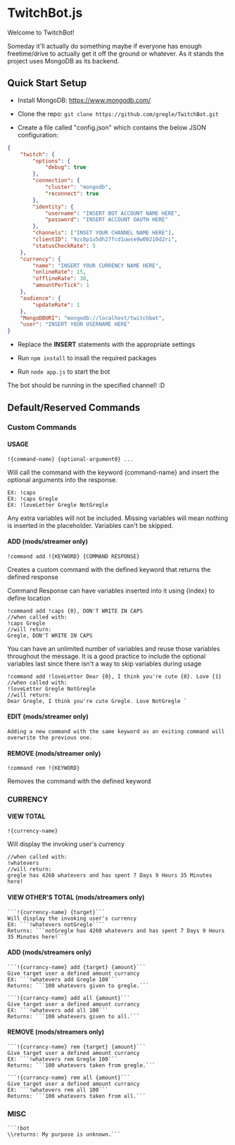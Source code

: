 # TwitchBot.js

Welcome to TwitchBot!

Someday it'll actually do something maybe if everyone has enough freetime/drive to actually get it off the ground or whatever. As it stands the project uses MongoDB as its backend.

## Quick Start Setup

* Install MongoDB: https://www.mongodb.com/

* Clone the repo: `git clone https://github.com/gregle/TwitchBot.git`

* Create a file called "config.json" which contains the below JSON configuration:

```json
{	
	"twitch": {
		"options": { 
			"debug": true 
		},
		"connection": {
			"cluster": "mongodb",
			"reconnect": true
		},
		"identity": {
			"username": "INSERT BOT ACCOUNT NAME HERE",
			"password": "INSERT ACCOUNT OAUTH HERE"
		}, 
		"channels": ["INSET YOUR CHANNEL NAME HERE"],
		"clientID": "9zc8p1u5dh27fcd1uwse9w00210d2ri",
        "statusCheckRate": 5
    },
    "currency": {
        "name": "INSERT YOUR CURRENCY NAME HERE",
        "onlineRate": 15,
        "offlineRate": 30,
        "amountPerTick": 1
    },
    "audience": {
        "updateRate": 1
    },
    "MongoDBURI": "mongodb://localhost/twitchbot",
	"user": "INSERT YOUR USERNAME HERE"
}
```
* Replace the **INSERT** statements with the appropriate settings

* Run `npm install` to insall the required packages

* Run `node app.js` to start the bot

The bot should be running in the specified channel! :D

## Default/Reserved Commands

### Custom Commands

#### USAGE
	!{command-name} {optional-argument0} ...
Will call the command with the keyword {command-name} and insert the optional arguments into the response.

	EX: !caps
	EX: !caps Gregle
	EX: !loveLetter Gregle NotGregle

Any extra variables will not be included.
Missing variables will mean nothing is inserted in the placeholder.
Variables can't be skipped.

#### ADD (mods/streamer only)
	!command add !{KEYWORD} {COMMAND RESPONSE}	
Creates a custom command with the defined keyword that returns the defined response

Command Response can have variables inserted into it using {index} to define location

	!command add !caps {0}, DON'T WRITE IN CAPS 
	//when called with:
	!caps Gregle 
	//will return:
	Gregle, DON'T WRITE IN CAPS 

You can have an unlimited number of variables and reuse those variables throughout the message. It is a good practice to include the optional variables last since there isn't a way to skip variables during usage

	!command add !loveLetter Dear {0}, I think you're cute {0}. Love {1} 
	//when called with:
	!loveLetter Gregle NotGregle 
	//will return:
	Dear Gregle, I think you're cute Gregle. Love NotGregle `

#### EDIT (mods/streamer only)
	Adding a new command with the same keyword as an exiting command will overwrite the previous one.

#### REMOVE (mods/streamer only)
	!command rem !{KEYWORD}
Removes the command with the defined keyword

### CURRENCY

#### VIEW TOTAL
	!{currency-name}
Will display the invoking user's currency
	
	//when called with:
	!whatevers
	//will return:
	gregle has 4260 whatevers and has spent 7 Days 9 Hours 35 Minutes here!

#### VIEW OTHER'S TOTAL (mods/streamers only)
	```!{currency-name} {target}```
	Will display the invoking user's currency
	EX: ```!whatevers notGregle````
	Returns: ```notGregle has 4260 whatevers and has spent 7 Days 9 Hours 35 Minutes here!```

#### ADD (mods/streamers only)
	```!{currancy-name} add {target} {amount}```
	Give target user a defined amount currancy
	EX: ```!whatevers add Gregle 100```
	Returns: ```100 whatevers given to gregle.```

	```!{currancy-name} add all {amount}```
	Give target user a defined amount currancy
	EX: ```!whatevers add all 100```
	Returns: ```100 whatevers given to all.```

#### REMOVE (mods/streamers only)
	```!{currancy-name} rem {target} {amount}```
	Give target user a defined amount currancy
	EX: ```!whatevers rem Gregle 100```
	Returns: ```100 whatevers taken from gregle.```

	```!{currancy-name} rem all {amount}```
	Give target user a defined amount currancy
	EX: ```!whatevers rem all 100```
	Returns: ```100 whatevers taken from all.```

### MISC
	```!bot
	\\returns: My purpose is unknown.```
